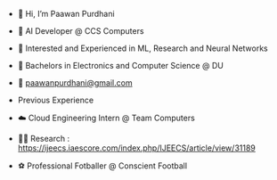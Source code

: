 - 👋 Hi, I’m Paawan Purdhani
- 📛 AI Developer @ CCS Computers
- 🧠 Interested and Experienced in ML, Research and Neural Networks
- 📕 Bachelors in Electronics and Computer Science @ DU
- 📧 paawanpurdhani@gmail.com

- Previous Experience
- ☁️ Cloud Engineering Intern @ Team Computers
- 👨‍🔬 Research : https://ijeecs.iaescore.com/index.php/IJEECS/article/view/31189
- ⚽ Professional Fotballer @ Conscient Football

<!---
Paawan13/Paawan13 is a ✨ special ✨ repository because its `README.md` (this file) appears on your GitHub profile.
You can click the Preview link to take a look at your changes.
--->
